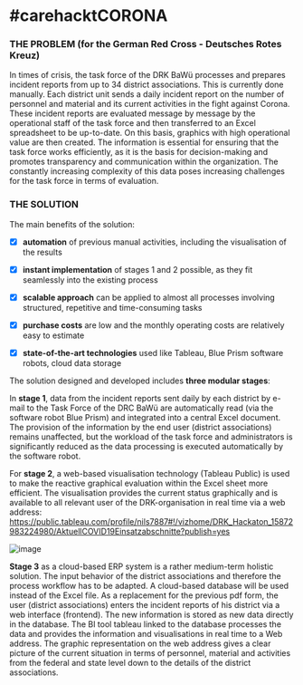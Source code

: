 # #carehacktCORONA

### THE PROBLEM (for the German Red Cross - Deutsches Rotes Kreuz)

In times of crisis, the task force of the DRK BaWü processes and prepares incident reports from up to 34 district associations. This is currently done manually. Each district unit sends a daily incident report on the number of personnel and material and its current activities in the fight against Corona. These incident reports are evaluated message by message by the operational staff of the task force and then transferred to an Excel spreadsheet to be up-to-date. On this basis, graphics with high operational value are then created. The information is essential for ensuring that the task force works efficiently, as it is the basis for decision-making and promotes transparency and communication within the organization. The constantly increasing complexity of this data poses increasing challenges for the task force in terms of evaluation.

### THE SOLUTION 

The main benefits of the solution:

- [x] **automation** of previous manual activities, including the visualisation of the results
- [x] **instant implementation** of stages 1 and 2 possible, as they fit seamlessly into the existing process 
- [x] **scalable approach** can be applied to almost all processes involving structured, repetitive and time-consuming tasks
- [x] **purchase costs** are low and the monthly operating costs are relatively easy to estimate
- [x] **state-of-the-art technologies** used like Tableau, Blue Prism software robots, cloud data storage



The solution designed and developed includes **three modular stages**: 

In **stage 1**, data from the incident reports sent daily by each district by e-mail to the Task Force of the DRC BaWü are automatically read (via the software robot Blue Prism) and integrated into a central Excel document. The provision of the information by the end user (district associations) remains unaffected, but the workload of the task force and administrators is significantly reduced as the data processing is executed automatically by the software robot.

For **stage 2**, a web-based visualisation technology (Tableau Public) is used to make the reactive graphical evaluation within the Excel sheet more efficient. The visualisation provides the current status graphically and is available to all relevant user of the DRK-organisation in real time via a web address: https://public.tableau.com/profile/nils7887#!/vizhome/DRK_Hackaton_15872983224980/AktuellCOVID19Einsatzabschnitte?publish=yes

![image](https://user-images.githubusercontent.com/48921737/79688013-6eb90a00-824b-11ea-9ddd-8c7c9f29112b.png) 

**Stage 3** as a cloud-based ERP system is a rather medium-term holistic solution. The input behavior of the district associations and therefore the process workflow has to be adapted. A cloud-based database will be used instead of the Excel file. As a replacement for the previous pdf form, the user (district associations) enters the incident reports of his district via a web interface (frontend). The new information is stored as new data directly in the database. The BI tool tableau linked to the database processes the data and provides the information and visualisations in real time to a Web address. The graphic representation on the web address gives a clear picture of the current situation in terms of personnel, material and activities from the federal and state level down to the details of the district associations. 

